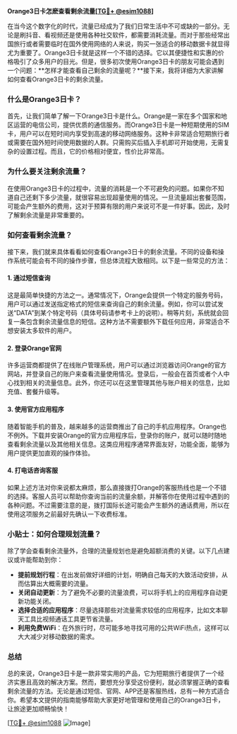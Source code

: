 **Orange3日卡怎麽查看剩余流量[[TG💪+ @esim1088](https://t.me/s/esim1088)]**

在当今这个数字化的时代，流量已经成为了我们日常生活中不可或缺的一部分。无论是刷抖音、看视频还是使用各种社交软件，都需要消耗流量。而对于那些经常出国旅行或者需要临时在国外使用网络的人来说，购买一张适合的移动数据卡就显得尤为重要了。Orange3日卡就是这样一个不错的选择。它以其便捷性和实惠的价格吸引了众多用户的目光。但是，很多初次使用Orange3日卡的朋友可能会遇到一个问题：**怎样才能查看自己剩余的流量呢？**接下来，我将详细为大家讲解如何查看Orange3日卡的剩余流量。

### **什么是Orange3日卡？**

首先，让我们简单了解一下Orange3日卡是什么。Orange是一家在多个国家和地区运营的电信公司，提供优质的通信服务。而Orange3日卡是一种短期使用的SIM卡，用户可以在短时间内享受到高速的移动网络服务。这种卡非常适合短期旅行者或需要在国外短时间使用数据的人群。只需购买后插入手机即可开始使用，无需复杂的设置过程。而且，它的价格相对便宜，性价比非常高。

### **为什么要关注剩余流量？**

在使用Orange3日卡的过程中，流量的消耗是一个不可避免的问题。如果你不知道自己还剩下多少流量，就很容易出现超量使用的情况。一旦流量超出套餐范围，可能会产生额外的费用，这对于预算有限的用户来说可不是一件好事。因此，及时了解剩余流量是非常重要的。

### **如何查看剩余流量？**

接下来，我们就来具体看看如何查看Orange3日卡的剩余流量。不同的设备和操作系统可能会有不同的操作步骤，但总体流程大致相同。以下是一些常见的方法：

#### **1. 通过短信查询**
这是最简单快捷的方法之一。通常情况下，Orange会提供一个特定的服务号码，用户可以通过发送指定格式的短信来查询自己的剩余流量。例如，你可以尝试发送“DATA”到某个特定号码（具体号码请参考卡上的说明）。稍等片刻，系统就会回复一条包含剩余流量信息的短信。这种方法不需要额外下载任何应用，非常适合不想安装太多软件的用户。

#### **2. 登录Orange官网**
许多运营商都提供了在线账户管理系统，用户可以通过浏览器访问Orange的官方网站，并登录自己的账户来查看流量使用情况。登录后，一般会在首页或者个人中心找到相关的流量信息。此外，你还可以在这里管理其他与账户相关的信息，比如充值、套餐升级等。

#### **3. 使用官方应用程序**
随着智能手机的普及，越来越多的运营商推出了自己的手机应用程序。Orange也不例外。下载并安装Orange的官方应用程序后，登录你的账户，就可以随时随地查看剩余流量以及其他相关信息。这类应用程序通常界面友好，功能全面，能够为用户提供更加直观的操作体验。

#### **4. 打电话咨询客服**
如果上述方法对你来说都太麻烦，那么直接拨打Orange的客服热线也是一个不错的选择。客服人员可以帮助你查询当前的流量余额，并解答你在使用过程中遇到的各种问题。不过需要注意的是，拨打国际长途可能会产生额外的通话费用，所以在使用这项服务之前最好先确认一下收费标准。

### **小贴士：如何合理规划流量？**

除了学会查看剩余流量外，合理的流量规划也是避免超额消费的关键。以下几点建议或许能帮助到你：

- **提前规划行程**：在出发前做好详细的计划，明确自己每天的大致活动安排，从而估算出大概需要的流量。
- **关闭自动更新**：为了避免不必要的流量浪费，可以将手机上的应用程序自动更新功能关闭。
- **选择合适的应用程序**：尽量选择那些对流量需求较低的应用程序，比如文本聊天工具比视频通话工具更节省流量。
- **利用免费WiFi**：在外旅行时，尽可能多地寻找可用的公共WiFi热点，这样可以大大减少对移动数据的需求。

### **总结**

总的来说，Orange3日卡是一款非常实用的产品，它为短期旅行者提供了一个经济实惠且高效的解决方案。然而，要想充分享受这份便利，就必须掌握正确的查看剩余流量的方法。无论是通过短信、官网、APP还是客服热线，总有一种方式适合你。希望本文提供的指南能够帮助大家更好地管理和使用自己的Orange3日卡，让旅途更加顺畅愉快！

[[TG💪+ @esim1088](https://t.me/s/esim1088) ![Image](https://i.postimg.cc/4NQfJmqS/Snipaste-2025-05-13-00-14-12.png)]